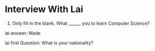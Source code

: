 # Interview With Lai
1. Only fill in the blank. What  ______ you to learn Computer Science?
 
lai answer: Made

lai first Question: What is your nationality?
